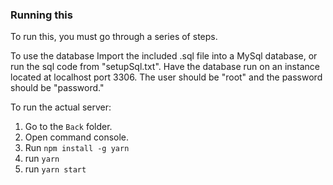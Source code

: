 ### Running this
To run this, you must go through a series of steps.

To use the database
Import the included .sql file into a MySql database, or run the sql code from "setupSql.txt".
Have the database run on an instance located at localhost port 3306.  The user should be "root" and the password should be "password."

To run the actual server:
1. Go to the `Back` folder.
2. Open command console.
3. Run `npm install -g yarn`
4. run `yarn`
5. run `yarn start`


